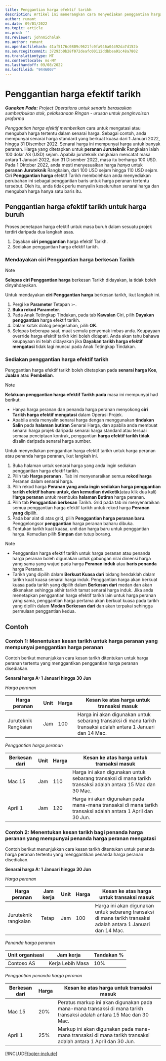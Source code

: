```yaml
---
title: Penggantian harga efektif tarikh
description: Artikel ini menerangkan cara menyediakan penggantian harga untuk harga tertentu dalam senarai harga.
author: rumant
ms.date: 09/01/2022
ms.topic: article
ms.prod: ''
ms.reviewer: johnmichalak
ms.author: rumant
ms.openlocfilehash: 41af5176c0809c9621fc0fa946a04492da7d152b
ms.sourcegitcommit: 37293b0b28f072deafc00112ddbbea91c48a7802
ms.translationtype: MT
ms.contentlocale: ms-MY
ms.lasthandoff: 09/08/2022
ms.locfileid: "9446007"
---
```

# <a name="date-effective-price-overrides"></a>Penggantian harga efektif tarikh 

_**Gunakan Pada:** Project Operations untuk senario berasaskan sumber/bukan stok, pelaksanaan Ringan - urusan untuk penginvoisan proforma_

*Penggantian harga efektif memberikan* cara untuk mengatasi atau mengubah harga tertentu dalam senarai harga. Sebagai contoh, anda mempunyai senarai harga standard yang berkuat kuasa dari 1 Januari 2022, hingga 31 Disember 2022. Senarai harga ini mempunyai harga untuk banyak peranan. Harga yang ditetapkan untuk **peranan Juruteknik** Rangkaian ialah 100 dolar AS (USD) sejam. Apabila juruteknik rangkaian mencatat masa antara 1 Januari 2022, dan 31 Disember 2022, masa itu berharga 100 USD. Pada 1 Oktober 2022, anda mesti menyesuaikan harga *hanya* untuk **peranan Juruteknik** Rangkaian, dari 100 USD sejam hingga 110 USD sejam. Ciri **Penggantian harga** efektif Tarikh membolehkan anda menyediakan perubahan ini sebagai penggantian baris untuk harga peranan tertentu tersebut. Oleh itu, anda tidak perlu menyalin keseluruhan senarai harga dan mengubah harga hanya satu baris itu.

## <a name="date-effective-price-overrides-for-labor-pricing"></a>Penggantian harga efektif tarikh untuk harga buruh

Proses penetapan harga efektif untuk masa buruh dalam sesuatu projek terdiri daripada dua langkah asas.

1. Dayakan **ciri penggantian** harga efektif Tarikh.
1. Sediakan penggantian harga efektif tarikh.

### <a name="enable-the-date-effective-price-overrides-feature"></a>Mendayakan ciri Penggantian harga berkesan Tarikh

> [!NOTE]
> **Selepas ciri Penggantian harga** berkesan Tarikh didayakan, ia tidak boleh dinyahdayakan.

Untuk mendayakan **ciri Penggantian harga** berkesan tarikh, ikut langkah ini.

1. Pergi ke **Parameter** Tetapan \>**·**.
1. **Buka rekod Parameter**.
1. Pada Anak Tetingkap Tindakan, pada tab **Kawalan** Ciri, pilih **Dayakan penggantian** harga efektif tarikh.
1. Dalam kotak dialog pengesahan, pilih **OK**.
1. Selepas beberapa saat, muat semula penyemak imbas anda. Keupayaan override harga efektif tarikh kini boleh didapati. Anda akan tahu bahawa keupayaan ini telah didayakan jika **Dayakan tarikh harga efektif mengatasi** tidak lagi muncul pada Anak Tetingkap Tindakan.

### <a name="set-up-a-date-effective-price-override"></a>Sediakan penggantian harga efektif tarikh

Penggantian harga efektif tarikh boleh ditetapkan pada **senarai harga Kos**, **Jualan** atau **Pembelian**.

> [!NOTE]
>**Kelakuan penggantian harga efektif Tarikh pada** masa ini mempunyai had berikut:
>
> - Hanya harga peranan dan penanda harga peranan menyokong **ciri Tarikh harga efektif mengatasi** dalam Operasi Projek.
> - Apabila anda menyalin senarai harga dengan menggunakan **tindakan Salin** pada **halaman butiran** Senarai Harga, dan apabila anda membuat senarai harga projek daripada senarai harga standard atau tersuai semasa penciptaan kontrak, penggantian **harga efektif tarikh tidak** disalin daripada senarai harga sumber.

Untuk menyediakan penggantian harga efektif tarikh untuk harga peranan atau penanda harga peranan, ikut langkah ini.

1. Buka halaman untuk senarai harga yang anda ingin sediakan penggantian harga efektif tarikh.
1. Pilih tab **Harga peranan** . Tab ini menyenaraikan semua **rekod harga** Peranan dalam senarai harga.
1. Pilih rekod harga **Peranan yang anda ingin sediakan harga penggantian tarikh efektif baharu untuk, dan kemudian dwiketik**(atau klik dua kali) **Harga peranan** untuk membuka **halaman Butiran** harga peranan.
1. Pilih tab **Penggantian berkesan** Tarikh. Grid pada tab ini menyenaraikan semua penggantian harga efektif tarikh untuk rekod harga **Peranan yang** dipilih.
1. Pada bar alat di atas grid, pilih **Penggantian harga peranan baru**. Penggelongsor **penggantian** harga peranan baharu dibuka.
1. Tentukan tarikh kuat kuasa, unit dan harga baru untuk penggantian harga. Kemudian pilih **Simpan** dan tutup borang.

> [!NOTE]
> - Penggantian harga efektif tarikh untuk harga peranan atau penanda harga peranan boleh digunakan untuk gabungan nilai dimensi harga yang sama yang wujud pada harga **Peranan induk** atau **baris penanda** harga Peranan.
> - Tarikh yang dipilih dalam **Berkuat Kuasa dari** bidang hendaklah dalam tarikh kuat kuasa senarai harga induk. Penggantian harga akan berkuat kuasa pada tarikh yang dipilih dalam **Berkesan dari** medan dan akan dikenakan sehingga akhir tarikh tamat senarai harga induk. Jika anda menetapkan penggantian harga efektif tarikh lain untuk harga peranan yang sama, penggantian harga pertama akan berkuat kuasa pada tarikh yang dipilih dalam **Medan Berkesan dari** dan akan terpakai sehingga permulaan penggantian kedua.

## <a name="examples"></a>Contoh

### <a name="example-1-determining-date-effectivity-for-a-role-price-that-has-role-price-overrides"></a>Contoh 1: Menentukan kesan tarikh untuk harga peranan yang mempunyai penggantian harga peranan

Contoh berikut menunjukkan cara kesan tarikh ditentukan untuk harga peranan tertentu yang menggantikan penggantian harga peranan disediakan.

**Senarai harga A: 1 Januari hingga 30 Jun**

*Harga peranan*

| Harga peranan | Unit | Harga | Kesan ke atas harga untuk transaksi masuk |
|---|---|---|---|
| Juruteknik Rangkaian | Jam | 100 | Harga ini akan digunakan untuk sebarang transaksi di mana tarikh transaksi adalah antara 1 Januari dan 14 Mac. |

*Penggantian harga peranan*

| Berkesan dari | Unit | Harga | Kesan ke atas harga untuk transaksi masuk |
|---|---|---|---|
| Mac 15 | Jam | 110 | Harga ini akan digunakan untuk sebarang transaksi di mana tarikh transaksi adalah antara 15 Mac dan 30 Mac. |
| April 1 | Jam | 120 | Harga ini akan digunakan pada mana-mana transaksi di mana tarikh transaksi adalah antara 1 April dan 30 Jun. |

### <a name="example-2-determining-date-effectivity-for-a-role-price-markup-that-has-role-price-markup-overrides"></a>Contoh 2: Menentukan kesan tarikh bagi penanda harga peranan yang mempunyai penanda harga peranan mengatasi

Contoh berikut menunjukkan cara kesan tarikh ditentukan untuk penanda harga peranan tertentu yang menggantikan penanda harga peranan disediakan.

**Senarai harga A: 1 Januari hingga 30 Jun**

*Harga peranan*

| Harga peranan | Jam kerja | Unit | Harga | Kesan ke atas harga untuk transaksi masuk |
|---|---|---|---|---|
| Juruteknik rangkaian | Tetap | Jam | 100 | Harga ini akan digunakan untuk sebarang transaksi di mana tarikh transaksi adalah antara 1 Januari dan 14 Mac. |

*Penanda harga peranan*

| Unit organisasi | Jam kerja | Tandakan % |
|---|---|---|
| Contoso AS | Kerja Lebih Masa | 10% |

*Penggantian penanda harga peranan*

| Berkesan dari | Harga | Kesan ke atas harga untuk transaksi masuk |
|---|---|---|
| Mac 15 | 20% | Peratus markup ini akan digunakan pada mana-mana transaksi di mana tarikh transaksi adalah antara 15 Mac dan 30 Mac. |
| April 1 | 25% | Markup ini akan digunakan pada mana-mana transaksi di mana tarikh transaksi adalah antara 1 April dan 30 Jun. |

[!INCLUDE[footer-include](../includes/footer-banner.md)]
